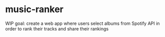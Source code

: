 # music-ranker
WIP
goal: create a web app where users select albums from Spotify API in order to rank their tracks and share their rankings
